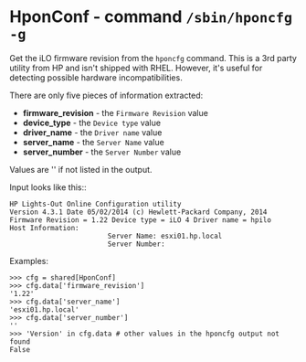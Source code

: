 HponConf - command ``/sbin/hponcfg -g``
=======================================

Get the iLO firmware revision from the ``hponcfg`` command.
This is a 3rd party utility from HP and isn't shipped with RHEL.  However,
it's useful for detecting possible hardware incompatibilities.

There are only five pieces of information extracted:

* **firmware_revision** - the ``Firmware Revision`` value
* **device_type** - the ``Device type`` value
* **driver_name** - the ``Driver name`` value
* **server_name** - the ``Server Name`` value
* **server_number** - the ``Server Number`` value

Values are '' if not listed in the output.

Input looks like this::

    HP Lights-Out Online Configuration utility
    Version 4.3.1 Date 05/02/2014 (c) Hewlett-Packard Company, 2014
    Firmware Revision = 1.22 Device type = iLO 4 Driver name = hpilo
    Host Information:
                            Server Name: esxi01.hp.local
                            Server Number:

Examples:

    >>> cfg = shared[HponConf]
    >>> cfg.data['firmware_revision']
    '1.22'
    >>> cfg.data['server_name']
    'esxi01.hp.local'
    >>> cfg.data['server_number']
    ''
    >>> 'Version' in cfg.data # other values in the hponcfg output not found
    False